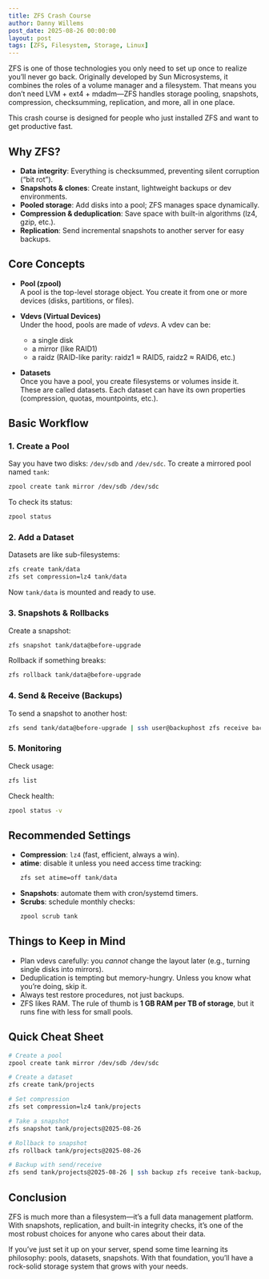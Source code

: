 ```yaml
---
title: ZFS Crash Course
author: Danny Willems
post_date: 2025-08-26 00:00:00
layout: post
tags: [ZFS, Filesystem, Storage, Linux]
---
```


ZFS is one of those technologies you only need to set up once to realize you’ll
never go back. Originally developed by Sun Microsystems, it combines the roles
of a volume manager and a filesystem. That means you don’t need LVM + ext4 +
mdadm—ZFS handles storage pooling, snapshots, compression, checksumming,
replication, and more, all in one place.

This crash course is designed for people who just installed ZFS and want to get
productive fast.

## Why ZFS?

- **Data integrity**: Everything is checksummed, preventing silent corruption
  (“bit rot”).
- **Snapshots & clones**: Create instant, lightweight backups or dev
  environments.
- **Pooled storage**: Add disks into a pool; ZFS manages space dynamically.
- **Compression & deduplication**: Save space with built-in algorithms (lz4,
  gzip, etc.).
- **Replication**: Send incremental snapshots to another server for easy
  backups.

## Core Concepts

- **Pool (zpool)**  
  A pool is the top-level storage object. You create it from one or more devices
  (disks, partitions, or files).
- **Vdevs (Virtual Devices)**  
  Under the hood, pools are made of _vdevs_. A vdev can be:
  - a single disk
  - a mirror (like RAID1)
  - a raidz (RAID-like parity: raidz1 ≈ RAID5, raidz2 ≈ RAID6, etc.)

- **Datasets**  
  Once you have a pool, you create filesystems or volumes inside it. These are
  called datasets. Each dataset can have its own properties (compression,
  quotas, mountpoints, etc.).

## Basic Workflow

### 1. Create a Pool

Say you have two disks: `/dev/sdb` and `/dev/sdc`. To create a mirrored pool
named `tank`:

```bash
zpool create tank mirror /dev/sdb /dev/sdc
```

To check its status:

```bash
zpool status
```

### 2. Add a Dataset

Datasets are like sub-filesystems:

```bash
zfs create tank/data
zfs set compression=lz4 tank/data
```

Now `tank/data` is mounted and ready to use.

### 3. Snapshots & Rollbacks

Create a snapshot:

```bash
zfs snapshot tank/data@before-upgrade
```

Rollback if something breaks:

```bash
zfs rollback tank/data@before-upgrade
```

### 4. Send & Receive (Backups)

To send a snapshot to another host:

```bash
zfs send tank/data@before-upgrade | ssh user@backuphost zfs receive backup/data
```

### 5. Monitoring

Check usage:

```bash
zfs list
```

Check health:

```bash
zpool status -v
```

## Recommended Settings

- **Compression**: `lz4` (fast, efficient, always a win).
- **atime**: disable it unless you need access time tracking:
  ```bash
  zfs set atime=off tank/data
  ```
- **Snapshots**: automate them with cron/systemd timers.
- **Scrubs**: schedule monthly checks:
  ```bash
  zpool scrub tank
  ```

## Things to Keep in Mind

- Plan vdevs carefully: you _cannot_ change the layout later (e.g., turning
  single disks into mirrors).
- Deduplication is tempting but memory-hungry. Unless you know what you’re
  doing, skip it.
- Always test restore procedures, not just backups.
- ZFS likes RAM. The rule of thumb is **1 GB RAM per TB of storage**, but it
  runs fine with less for small pools.

## Quick Cheat Sheet

```bash
# Create a pool
zpool create tank mirror /dev/sdb /dev/sdc

# Create a dataset
zfs create tank/projects

# Set compression
zfs set compression=lz4 tank/projects

# Take a snapshot
zfs snapshot tank/projects@2025-08-26

# Rollback to snapshot
zfs rollback tank/projects@2025-08-26

# Backup with send/receive
zfs send tank/projects@2025-08-26 | ssh backup zfs receive tank-backup/projects
```

## Conclusion

ZFS is much more than a filesystem—it’s a full data management platform. With
snapshots, replication, and built-in integrity checks, it’s one of the most
robust choices for anyone who cares about their data.

If you’ve just set it up on your server, spend some time learning its
philosophy: pools, datasets, snapshots. With that foundation, you’ll have a
rock-solid storage system that grows with your needs.
